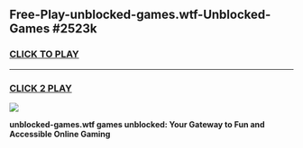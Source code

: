 
## Free-Play-unblocked-games.wtf-Unblocked-Games #2523k
<h3>
<a href="https://news.freeplayer.one?title=unblocked-games.wtf&ref=8M">CLICK TO PLAY</a></h3>
<hr>

<h3>
<a href="https://news.freeplayer.one?title=unblocked-games.wtf&ref=8M">CLICK 2 PLAY</a>
  
</h3>

<a href="https://news.freeplayer.one?title=unblocked-games.wtf&ref=8M"><img src="https://clearcache.store/games.png"></a>


**unblocked-games.wtf games unblocked: Your Gateway to Fun and Accessible Online Gaming**
